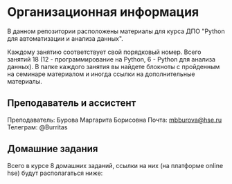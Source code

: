 # Организационная информация
В данном репозитории расположены материалы для курса ДПО "Python для автоматизации и анализа данных".

Каждому занятию соответствует свой порядковый номер. Всего занятий 18 (12 - программирование на Python, 6 - Python для анализа данных). В папке каждого занятия вы найдете блокноты с пройденным на семинаре материалом и иногда ссылки на дополнительные материалы.

## Преподаватель и ассистент

Преподаватель: Бурова Маргарита Борисовна
Почта: mbburova@hse.ru
Телеграм: @Burritas


## Домашние задания

Всего в курсе 8 домашних заданий, ссылки на них (на платформе online hse) будут располагаться ниже:
